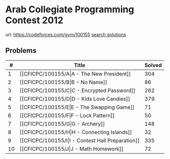 # Arab Collegiate Programming Contest 2012

url: https://codeforces.com/gym/100155
[search solutions](https://www.google.com/search?q=Solution+OR+題解+Arab+Collegiate+Programming+Contest+2012)

## Problems

| # | Title | Solved |
| --- | --- | --- |
|1|[[CFICPC/100155/A\|A - The New President]]|304|
|2|[[CFICPC/100155/B\|B - No Name]]|86|
|3|[[CFICPC/100155/C\|C - Encrypted Password]]|262|
|4|[[CFICPC/100155/D\|D - Kids Love Candies]]|379|
|5|[[CFICPC/100155/E\|E - The Swapping Game]]|71|
|6|[[CFICPC/100155/F\|F - Lock Pattern]]|50|
|7|[[CFICPC/100155/G\|G - Archery]]|148|
|8|[[CFICPC/100155/H\|H - Connecting Islands]]|32|
|9|[[CFICPC/100155/I\|I - Contest Hall Preparation]]|335|
|10|[[CFICPC/100155/J\|J - Math Homework]]|72|
